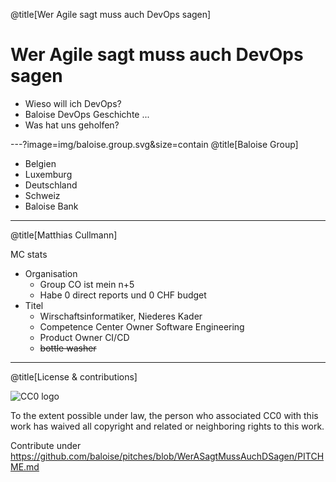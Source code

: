 @title[Wer Agile sagt muss auch DevOps sagen]

# Wer Agile sagt muss auch DevOps sagen

* Wieso will ich DevOps? 
* Baloise DevOps Geschichte ...
* Was hat uns geholfen?


---?image=img/baloise.group.svg&size=contain
@title[Baloise Group]

* Belgien
* Luxemburg
* Deutschland
* Schweiz
* Baloise Bank

---
@title[Matthias Cullmann]

MC stats

* Organisation
  * Group CO ist mein n+5
  * Habe 0 direct reports und 0 CHF budget
* Titel
  * Wirschaftsinformatiker, Niederes Kader
  * Competence Center Owner Software Engineering
  * Product Owner CI/CD
  * ~~bottle washer~~



---
@title[License & contributions]

![CC0 logo](https://licensebuttons.net/p/zero/1.0/88x31.png)

To the extent possible under law, the person who associated CC0 with this work has waived all copyright and related or neighboring rights to this work. 


Contribute under https://github.com/baloise/pitches/blob/WerASagtMussAuchDSagen/PITCHME.md

